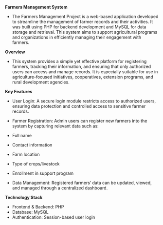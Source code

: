 **Farmers Management System**
- The Farmers Management Project is a web-based application developed to streamline the management of farmer records and their activities. It was built using PHP for backend development and MySQL for data storage and retrieval. This system aims to support agricultural programs and organizations in efficiently managing their engagement with farmers.

**Overview**
- This system provides a simple yet effective platform for registering farmers, tracking their information, and ensuring that only authorized users can access and manage records. It is especially suitable for use in agriculture-focused initiatives, cooperatives, extension programs, and rural development agencies.

**Key Features**
- User Login: A secure login module restricts access to authorized users, ensuring data protection and controlled access to sensitive farmer records.
- Farmer Registration: Admin users can register new farmers into the system by capturing relevant data such as:
- Full name
- Contact information
- Farm location
- Type of crops/livestock
- Enrollment in support program

- Data Management: Registered farmers’ data can be updated, viewed, and managed through a centralized dashboard.

**Technology Stack**
- Frontend & Backend: PHP
- Database: MySQL
- Authentication: Session-based user login
